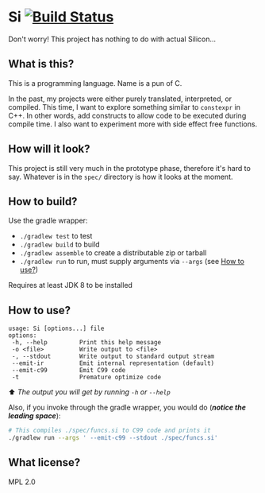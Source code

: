 # Si [![Build Status](https://www.travis-ci.org/plankp/Si.svg?branch=master)](https://www.travis-ci.org/plankp/Si)

Don't worry! This project has nothing to do with actual Silicon...

## What is this?

This is a programming language. Name is a pun of C.

In the past, my projects were either purely translated, interpreted, or compiled.
This time, I want to explore something similar to `constexpr` in C++.
In other words, add constructs to allow code to be executed during compile time.
I also want to experiment more with side effect free functions.

## How will it look?

This project is still very much in the prototype phase, therefore it's hard to say.
Whatever is in the `spec/` directory is how it looks at the moment.

## How to build?

Use the gradle wrapper:

* `./gradlew test` to test
* `./gradlew build` to build
* `./gradlew assemble` to create a distributable zip or tarball
* `./gradlew run` to run, must supply arguments via `--args` (see [How to use?](#how-to-use))

Requires at least JDK 8 to be installed

## How to use?

```
usage: Si [options...] file
options:
 -h, --help         Print this help message
 -o <file>          Write output to <file>
 -, --stdout        Write output to standard output stream
 --emit-ir          Emit internal representation (default)
 --emit-c99         Emit C99 code
 -t                 Premature optimize code
```

:arrow_up: _The output you will get by running `-h` or `--help`_

Also, if you invoke through the gradle wrapper, you would do (***notice the leading space***):

```bash
# This compiles ./spec/funcs.si to C99 code and prints it
./gradlew run --args ' --emit-c99 --stdout ./spec/funcs.si'
```

## What license?

MPL 2.0